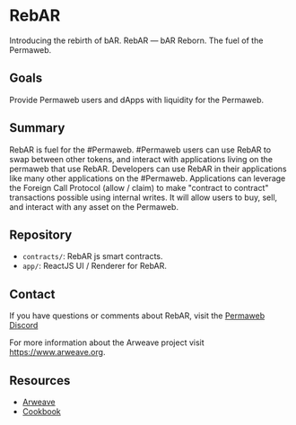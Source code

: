 # RebAR

Introducing the rebirth of bAR. RebAR — bAR Reborn. The fuel of the Permaweb.

## Goals

Provide Permaweb users and dApps with liquidity for the Permaweb.

## Summary

RebAR is fuel for the #Permaweb. #Permaweb users can use RebAR to swap between other tokens, and interact with applications living on the permaweb that use RebAR. Developers can use RebAR in their applications like many other applications on the #Permaweb. Applications can leverage the Foreign Call Protocol (allow / claim) to make "contract to contract" transactions possible using internal writes. It will allow users to buy, sell, and interact with any asset on the Permaweb.

## Repository

- `contracts/`: RebAR js smart contracts.
- `app/`: ReactJS UI / Renderer for RebAR.

## Contact

If you have questions or comments about RebAR, visit the [Permaweb Discord](https://discord.gg/fKsTkAuCjB)

For more information about the Arweave project visit https://www.arweave.org.

## Resources

- [Arweave](https://arweave.org)
- [Cookbook](https://cookbook.g8way.io)
